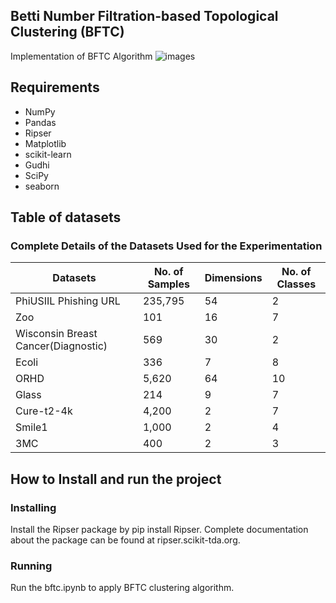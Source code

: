 ## Betti Number Filtration-based Topological Clustering (BFTC)
Implementation of BFTC Algorithm
![images](https://github.com/Arghyapa/bftc/blob/main/synthetic-2d.png)
## Requirements
- NumPy
- Pandas
- Ripser
- Matplotlib
- scikit-learn
- Gudhi
- SciPy
- seaborn
## Table of datasets
### Complete Details of the Datasets Used for the Experimentation

| Datasets                             | No. of Samples | Dimensions | No. of Classes |
|----------------------------          |----------------|------------|----------------|
| PhiUSIIL Phishing URL                | 235,795        | 54         | 2              |
| Zoo                                  | 101            | 16         | 7              |
| Wisconsin Breast Cancer(Diagnostic) | 569            | 30         | 2              |
| Ecoli                                | 336            | 7          | 8              |
| ORHD                                 | 5,620          | 64         | 10             |
| Glass                                | 214            | 9          | 7              |
| Cure-t2-4k                           | 4,200          | 2          | 7              |
| Smile1                               | 1,000          | 2          | 4              |
| 3MC                                  | 400            | 2          | 3              |

## How to Install and run the project
### Installing
Install the Ripser package by pip install Ripser. Complete documentation about the package can be found at ripser.scikit-tda.org.
### Running
Run the bftc.ipynb to apply BFTC clustering algorithm.
